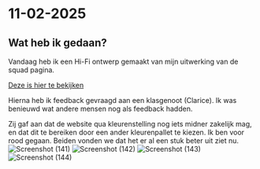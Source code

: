 # 11-02-2025

## Wat heb ik gedaan?

Vandaag heb ik een Hi-Fi ontwerp gemaakt van mijn uitwerking van de squad pagina.

[Deze is hier te bekijken](https://www.figma.com/design/EYpSMTPtBin9gglfED3sgt/Untitled?node-id=9-3&t=InVi22iEDHb3K2HW-1)

Hierna heb ik feedback gevraagd aan een klasgenoot (Clarice). Ik was benieuwd wat andere mensen nog als feedback hadden.

Zij gaf aan dat de website qua kleurenstelling nog iets midner zakelijk mag, en dat dit te bereiken door een ander kleurenpallet te kiezen. Ik ben voor rood gegaan. Beiden vonden we dat het er al een stuk beter uit ziet nu.
![Screenshot (141)](https://github.com/user-attachments/assets/38cd5b71-bb13-415c-905e-8be4102c4d90)
![Screenshot (142)](https://github.com/user-attachments/assets/3c7350a7-9968-49ab-b84a-241c46d55739)
![Screenshot (143)](https://github.com/user-attachments/assets/da2d2d95-9de7-4475-b353-ff55c90bfc7c)
![Screenshot (144)](https://github.com/user-attachments/assets/604902ca-672c-455f-a421-77ca1974898b)
